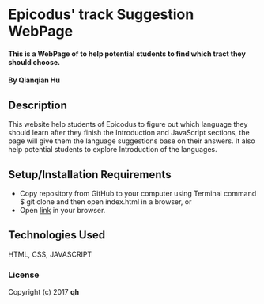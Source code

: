 # Epicodus' track Suggestion WebPage

#### This is a WebPage of to help potential students to find which tract they should choose.

#### By Qianqian Hu

## Description

This website help students of Epicodus to figure out which language they should learn after they finish the  Introduction and JavaScript sections, the page will give them the language suggestions base on their answers. It also help potential students to explore Introduction of the languages.

## Setup/Installation Requirements

* Copy repository from GitHub to your computer using Terminal command $ git clone and then open index.html in a browser, or
* Open [link](https://QIANQIANHU.github.io/track/) in your browser.

## Technologies Used

HTML, CSS, JAVASCRIPT

### License

Copyright (c) 2017 **qh**
